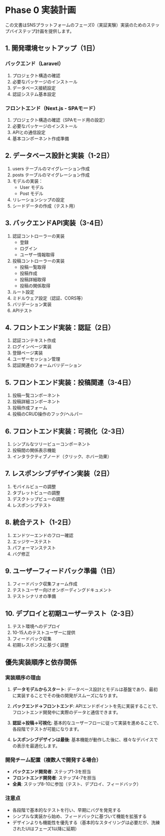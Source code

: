 # Phase 0 実装計画

この文書はSNSプラットフォームのフェーズ0（実証実験）実装のためのステップバイステップ計画を提供します。

## 1. 開発環境セットアップ（1日）

### バックエンド（Laravel）
1. プロジェクト構造の確認
2. 必要なパッケージのインストール
3. データベース接続設定
4. 認証システム基本設定

### フロントエンド（Next.js - SPAモード）
1. プロジェクト構造の確認（SPAモード用の設定）
2. 必要なパッケージのインストール
3. APIとの通信設定
4. 基本コンポーネント作成準備

## 2. データベース設計と実装（1-2日）

1. users テーブルのマイグレーション作成
2. posts テーブルのマイグレーション作成
3. モデルの実装：
   - User モデル
   - Post モデル
4. リレーションシップの設定
5. シードデータの作成（テスト用）

## 3. バックエンドAPI実装（3-4日）

1. 認証コントローラーの実装
   - 登録
   - ログイン
   - ユーザー情報取得
2. 投稿コントローラーの実装
   - 投稿一覧取得
   - 投稿作成
   - 投稿詳細取得
   - 投稿の関係取得
3. ルート設定
4. ミドルウェア設定（認証、CORS等）
5. バリデーション実装
6. APIテスト

## 4. フロントエンド実装：認証（2日）

1. 認証コンテキスト作成
2. ログインページ実装
3. 登録ページ実装
4. ユーザーセッション管理
5. 認証関連のフォームバリデーション

## 5. フロントエンド実装：投稿関連（3-4日）

1. 投稿一覧コンポーネント
2. 投稿詳細コンポーネント
3. 投稿作成フォーム
4. 投稿のCRUD操作のフック/ヘルパー

## 6. フロントエンド実装：可視化（2-3日）

1. シンプルなツリービューコンポーネント
2. 投稿間の関係表示機能
3. インタラクティブノード（クリック、ホバー効果）

## 7. レスポンシブデザイン実装（2日）

1. モバイルビューの調整
2. タブレットビューの調整
3. デスクトップビューの調整
4. レスポンシブテスト

## 8. 統合テスト（1-2日）

1. エンドツーエンドのフロー確認
2. エッジケーステスト
3. パフォーマンステスト
4. バグ修正

## 9. ユーザーフィードバック準備（1日）

1. フィードバック収集フォーム作成
2. テストユーザー向けオンボーディングドキュメント
3. テストシナリオの準備

## 10. デプロイと初期ユーザーテスト（2-3日）

1. テスト環境へのデプロイ
2. 10-15人のテストユーザーに提供
3. フィードバック収集
4. 初期レスポンスに基づく調整

## 優先実装順序と依存関係

### 実装順序の理由

1. **データモデルからスタート**: データベース設計とモデルは基盤であり、最初に実装することでその後の開発がスムーズになります。

2. **バックエンド→フロントエンド**: APIエンドポイントを先に実装することで、フロントエンド開発中に実際のデータと通信できます。

3. **認証→投稿→可視化**: 基本的なユーザーフローに従って実装を進めることで、各段階でテストが可能になります。

4. **レスポンシブデザインは最後**: 基本機能が動作した後に、様々なデバイスでの表示を最適化します。

### 開発チーム配置（複数人で開発する場合）

- **バックエンド開発者**: ステップ1-3を担当
- **フロントエンド開発者**: ステップ4-7を担当
- **全員**: ステップ8-10に参加（テスト、デプロイ、フィードバック）

### 注意点

- 各段階で基本的なテストを行い、早期にバグを発見する
- シンプルな実装から始め、フィードバックに基づいて機能を拡張する
- デザインよりも機能性を優先する（基本的なスタイリングは必要だが、洗練されたUIはフェーズ1以降に延期）

